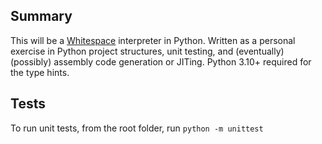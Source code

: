 ## Summary
This will be a [Whitespace](https://esolangs.org/wiki/Whitespace) interpreter in Python.
Written as a personal exercise in Python project structures, unit testing, 
and (eventually) (possibly) assembly code generation or JITing.
Python 3.10+ required for the type hints.

## Tests
To run unit tests, from the root folder, run `python -m unittest`